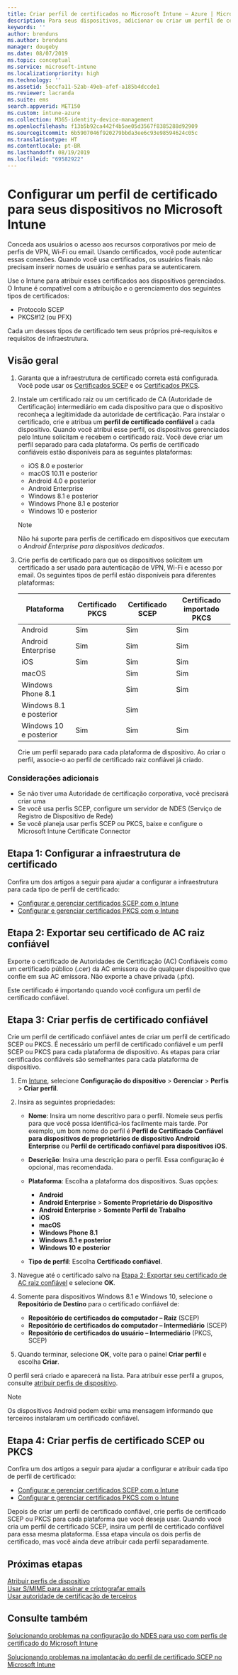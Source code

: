 ```yaml
---
title: Criar perfil de certificados no Microsoft Intune – Azure | Microsoft Docs
description: Para seus dispositivos, adicionar ou criar um perfil de certificado por meio da configuração do ambiente de certificado SCEP ou PKCS, exportar o certificado público, criar o perfil no Portal do Azure e, em seguida, atribuir SCEP ou PKCS aos perfis de certificado no Microsoft Intune no Portal do Azure
keywords: ''
author: brenduns
ms.author: brenduns
manager: dougeby
ms.date: 08/07/2019
ms.topic: conceptual
ms.service: microsoft-intune
ms.localizationpriority: high
ms.technology: ''
ms.assetid: 5eccfa11-52ab-49eb-afef-a185b4dccde1
ms.reviewer: lacranda
ms.suite: ems
search.appverid: MET150
ms.custom: intune-azure
ms.collection: M365-identity-device-management
ms.openlocfilehash: f13b5b92ca442f4b5ae05d3567f8385288d92909
ms.sourcegitcommit: 6b5907046f920279bbda3ee6c93e98594624c05c
ms.translationtype: HT
ms.contentlocale: pt-BR
ms.lasthandoff: 08/19/2019
ms.locfileid: "69582922"
---
```

# <a name="configure-a-certificate-profile-for-your-devices-in-microsoft-intune"></a>Configurar um perfil de certificado para seus dispositivos no Microsoft Intune

Conceda aos usuários o acesso aos recursos corporativos por meio de perfis de VPN, Wi-Fi ou email. Usando certificados, você pode autenticar essas conexões. Quando você usa certificados, os usuários finais não precisam inserir nomes de usuário e senhas para se autenticarem.

Use o Intune para atribuir esses certificados aos dispositivos gerenciados. O Intune é compatível com a atribuição e o gerenciamento dos seguintes tipos de certificados:

- Protocolo SCEP
- PKCS#12 (ou PFX)

Cada um desses tipos de certificado tem seus próprios pré-requisitos e requisitos de infraestrutura.


## <a name="overview"></a>Visão geral

1. Garanta que a infraestrutura de certificado correta está configurada. Você pode usar os [Certificados SCEP](certificates-scep-configure.md) e os [Certificados PKCS](certficates-pfx-configure.md).

2. Instale um certificado raiz ou um certificado de CA (Autoridade de Certificação) intermediário em cada dispositivo para que o dispositivo reconheça a legitimidade da autoridade de certificação. Para instalar o certificado, crie e atribua um **perfil de certificado confiável** a cada dispositivo. Quando você atribui esse perfil, os dispositivos gerenciados pelo Intune solicitam e recebem o certificado raiz. Você deve criar um perfil separado para cada plataforma. Os perfis de certificado confiáveis estão disponíveis para as seguintes plataformas:

    - iOS 8.0 e posterior
    - macOS 10.11 e posterior
    - Android 4.0 e posterior
    - Android Enterprise  
    - Windows 8.1 e posterior
    - Windows Phone 8.1 e posterior
    - Windows 10 e posterior

    > [!NOTE]  
    > Não há suporte para perfis de certificado em dispositivos que executam o *Android Enterprise para dispositivos dedicados*.

3. Crie perfis de certificado para que os dispositivos solicitem um certificado a ser usado para autenticação de VPN, Wi-Fi e acesso por email. Os seguintes tipos de perfil estão disponíveis para diferentes plataformas:  

   | Plataforma     |Certificado PKCS|Certificado SCEP| Certificado importado PKCS | 
   |--------------|----------------|----------------|-------------------|
   | Android                | Sim    | Sim    | Sim    |
   | Android Enterprise     | Sim    | Sim    | Sim    |
   | iOS                    | Sim    | Sim    | Sim    |
   | macOS                  |        | Sim    | Sim    |
   | Windows Phone 8.1      |        | Sim    | Sim    |
   | Windows 8.1 e posterior  |        | Sim    |        |
   | Windows 10 e posterior   | Sim    | Sim    | Sim    |

   Crie um perfil separado para cada plataforma de dispositivo. Ao criar o perfil, associe-o ao perfil de certificado raiz confiável já criado.

### <a name="further-considerations"></a>Considerações adicionais

- Se não tiver uma Autoridade de certificação corporativa, você precisará criar uma
- Se você usa perfis SCEP, configure um servidor de NDES (Serviço de Registro de Dispositivo de Rede)
- Se você planeja usar perfis SCEP ou PKCS, baixe e configure o Microsoft Intune Certificate Connector


## <a name="step-1-configure-your-certificate-infrastructure"></a>Etapa 1: Configurar a infraestrutura de certificado

Confira um dos artigos a seguir para ajudar a configurar a infraestrutura para cada tipo de perfil de certificado:

- [Configurar e gerenciar certificados SCEP com o Intune](certificates-scep-configure.md)
- [Configurar e gerenciar certificados PKCS com o Intune](certficates-pfx-configure.md)


## <a name="step-2-export-your-trusted-root-ca-certificate"></a>Etapa 2: Exportar seu certificado de AC raiz confiável

Exporte o certificado de Autoridades de Certificação (AC) Confiáveis como um certificado público (.cer) da AC emissora ou de qualquer dispositivo que confie em sua AC emissora. Não exporte a chave privada (.pfx).

Este certificado é importando quando você configura um perfil de certificado confiável.

## <a name="step-3-create-trusted-certificate-profiles"></a>Etapa 3: Criar perfis de certificado confiável

Crie um perfil de certificado confiável antes de criar um perfil de certificado SCEP ou PKCS. É necessário um perfil de certificado confiável e um perfil SCEP ou PKCS para cada plataforma de dispositivo. As etapas para criar certificados confiáveis são semelhantes para cada plataforma de dispositivo.

1. Em [Intune](https://go.microsoft.com/fwlink/?linkid=2090973), selecione **Configuração do dispositivo** > **Gerenciar** > **Perfis** > **Criar perfil**.
2. Insira as seguintes propriedades:

    - **Nome**: Insira um nome descritivo para o perfil. Nomeie seus perfis para que você possa identificá-los facilmente mais tarde. Por exemplo, um bom nome do perfil é **Perfil de Certificado Confiável para dispositivos de proprietários de dispositivo Android Enterprise** ou **Perfil de certificado confiável para dispositivos iOS**.
    - **Descrição**: Insira uma descrição para o perfil. Essa configuração é opcional, mas recomendada.
    - **Plataforma**: Escolha a plataforma dos dispositivos. Suas opções:

      - **Android**
      - **Android Enterprise** > **Somente Proprietário do Dispositivo**
      - **Android Enterprise** > **Somente Perfil de Trabalho**
      - **iOS**
      - **macOS**
      - **Windows Phone 8.1**
      - **Windows 8.1 e posterior**
      - **Windows 10 e posterior**

    - **Tipo de perfil**: Escolha **Certificado confiável**.

3. Navegue até o certificado salvo na [Etapa 2: Exportar seu certificado de AC raiz confiável](#step-2-export-your-trusted-root-ca-certificate) e selecione **OK**.
4. Somente para dispositivos Windows 8.1 e Windows 10, selecione o **Repositório de Destino** para o certificado confiável de:

    - **Repositório de certificados do computador – Raiz** (SCEP)
    - **Repositório de certificados do computador – Intermediário** (SCEP)
    - **Repositório de certificados do usuário – Intermediário** (PKCS, SCEP)

5. Quando terminar, selecione **OK**, volte para o painel **Criar perfil** e escolha **Criar**.

O perfil será criado e aparecerá na lista. Para atribuir esse perfil a grupos, consulte [atribuir perfis de dispositivo](device-profile-assign.md).

   >[!NOTE]
   > Os dispositivos Android podem exibir uma mensagem informando que terceiros instalaram um certificado confiável.

## <a name="step-4-create-scep-or-pkcs-certificate-profiles"></a>Etapa 4: Criar perfis de certificado SCEP ou PKCS

Confira um dos artigos a seguir para ajudar a configurar e atribuir cada tipo de perfil de certificado:

- [Configurar e gerenciar certificados SCEP com o Intune](certificates-scep-configure.md)
- [Configurar e gerenciar certificados PKCS com o Intune](certficates-pfx-configure.md)

Depois de criar um perfil de certificado confiável, crie perfis de certificado SCEP ou PKCS para cada plataforma que você deseja usar. Quando você cria um perfil de certificado SCEP, insira um perfil de certificado confiável para essa mesma plataforma. Essa etapa vincula os dois perfis de certificado, mas você ainda deve atribuir cada perfil separadamente.

## <a name="next-steps"></a>Próximas etapas

[Atribuir perfis de dispositivo](device-profile-assign.md)  
[Usar S/MIME para assinar e criptografar emails](certificates-s-mime-encryption-sign.md)  
[Usar autoridade de certificação de terceiros](certificate-authority-add-scep-overview.md)

## <a name="see-also"></a>Consulte também

[Solucionando problemas na configuração do NDES para uso com perfis de certificado do Microsoft Intune](https://support.microsoft.com/help/4459540)

[Solucionando problemas na implantação do perfil de certificado SCEP no Microsoft Intune](https://support.microsoft.com/help/4457481)
